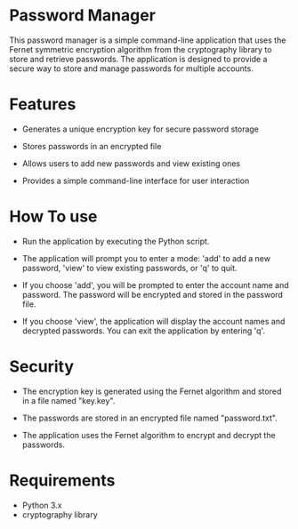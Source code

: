 
# Password Manager

This password manager is a simple command-line application that uses the Fernet symmetric encryption algorithm from the cryptography library to store and retrieve passwords. The application is designed to provide a secure way to store and manage passwords for multiple accounts.

# Features
- Generates a unique encryption key for secure password storage

- Stores passwords in an encrypted file

- Allows users to add new passwords and view existing ones

- Provides a simple command-line interface for user interaction

# How To use
- Run the application by executing the Python script.
- The application will prompt you to enter a mode: 'add' to add a new password, 'view' to view existing passwords, or 'q' to quit.

- If you choose 'add', you will be prompted to enter the account name and password. The password will be encrypted and stored in the password file.

- If you choose 'view', the application will display the account names and decrypted passwords.
You can exit the application by entering 'q'.

# Security
- The encryption key is generated using the Fernet algorithm and stored in a file named "key.key".

- The passwords are stored in an encrypted file named "password.txt".

- The application uses the Fernet algorithm to encrypt and decrypt the passwords.

# Requirements
- Python 3.x
- cryptography library